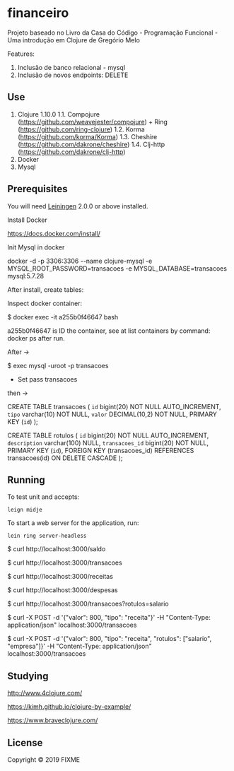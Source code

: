 # financeiro

Projeto baseado no Livro da Casa do Código - Programação Funcional - Uma introdução em Clojure de Gregório Melo

Features: 

1. Inclusão de banco relacional - mysql
2. Inclusão de novos endpoints: DELETE

## Use

1. Clojure 1.10.0
    1.1. Compojure (https://github.com/weavejester/compojure) + Ring (https://github.com/ring-clojure)
    1.2. Korma (https://github.com/korma/Korma)
    1.3. Cheshire (https://github.com/dakrone/cheshire)
    1.4. Clj-http (https://github.com/dakrone/clj-http)
2. Docker
3. Mysql


## Prerequisites

You will need [Leiningen][] 2.0.0 or above installed.

[leiningen]: https://github.com/technomancy/leiningen

Install Docker 

https://docs.docker.com/install/

Init Mysql in docker

docker -d -p 3306:3306 --name clojure-mysql -e MYSQL_ROOT_PASSWORD=transacoes -e MYSQL_DATABASE=transacoes mysql:5.7.28

After install, create tables:

Inspect docker container: 

$ docker exec -it a255b0f46647 bash 

a255b0f46647 is ID the container, see at list containers by command: docker ps after run.

After -> 

$ exec mysql -uroot -p transacoes
- Set pass transacoes

then -> 

CREATE TABLE transacoes (
  `id` bigint(20) NOT NULL AUTO_INCREMENT,
  `tipo` varchar(10) NOT NULL,
  `valor` DECIMAL(10,2) NOT NULL,
  PRIMARY KEY (`id`)
);

CREATE TABLE rotulos (
    `id` bigint(20) NOT NULL AUTO_INCREMENT,
    `description` varchar(100) NULL,
    `transacoes_id` bigint(20) NOT NULL,
    PRIMARY KEY (`id`),
    FOREIGN KEY (transacoes_id)
    REFERENCES transacoes(id) ON DELETE CASCADE 
);

## Running

To test unit and accepts: 

    leign midje 

To start a web server for the application, run:

    lein ring server-headless


$ curl http://localhost:3000/saldo

$ curl http://localhost:3000/transacoes

$ curl http://localhost:3000/receitas

$ curl http://localhost:3000/despesas

$ curl http://localhost:3000/transacoes?rotulos=salario

$ curl -X POST -d '{"valor": 800, "tipo": "receita"}' -H "Content-Type: application/json" localhost:3000/transacoes

$ curl -X POST -d '{"valor": 800, "tipo": "receita", "rotulos": ["salario", "empresa"]}' -H "Content-Type: application/json" localhost:3000/transacoes


## Studying 

http://www.4clojure.com/

https://kimh.github.io/clojure-by-example/

https://www.braveclojure.com/

## License

Copyright © 2019 FIXME
